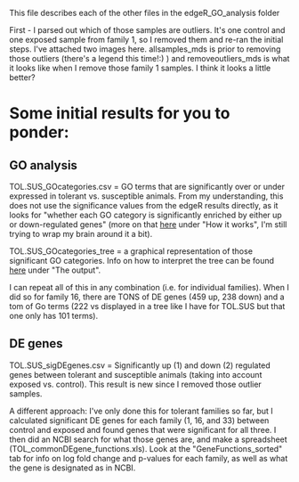 This file describes each of the other files in the edgeR_GO_analysis folder

First - I parsed out which of those samples are outliers. It's one control and one exposed sample from family 1, so I removed them and re-ran the initial steps. I've attached two images here. allsamples_mds is prior to removing those outliers (there's a legend this time!:) ) and removeoutliers_mds is what it looks like when I remove those family 1 samples. I think it looks a little better? 

# Some initial results for you to ponder:

## GO analysis

TOL.SUS_GOcategories.csv = GO terms that are significantly over or under expressed in tolerant vs. susceptible animals. From my understanding, this does not use the significance values from the edgeR results directly, as it looks for "whether each GO category is significantly enriched by either up or down-regulated genes" (more on that [here](https://github.com/z0on/GO_MWU/blob/master/README.md) under "How it works", I'm still trying to wrap my brain around it a bit). 

TOL.SUS_GOcategories_tree = a graphical representation of those significant GO categories. Info on how to interpret the tree can be found [here](https://github.com/z0on/GO_MWU/blob/master/README.md) under "The output". 

I can repeat all of this in any combination (i.e. for individual families). When I did so for family 16, there are TONS of DE genes (459 up, 238 down) and a tom of Go terms (222 vs displayed in a tree like I have for TOL.SUS but that one only has 101 terms). 

## DE genes 
TOL.SUS_sigDEgenes.csv = Significantly up (1) and down (2) regulated genes between tolerant and susceptible animals (taking into account exposed vs. control). This result is new since I removed those outlier samples. 

A different approach:
I've only done this for tolerant families so far, but I calculated significant DE genes for each family (1, 16, and 33) between control and exposed and found genes that were significant for all three. I then did an NCBI search for what those genes are, and make a spreadsheet (TOL_commonDEgene_functions.xls). Look at the "GeneFunctions_sorted" tab for info on log fold change and p-values for each family, as well as what the gene is designated as in NCBI.

